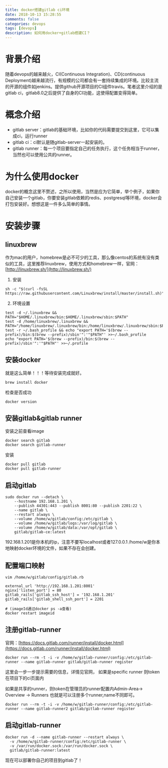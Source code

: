 ```yaml
---
title: docker搭建gitlab ci环境
date: 2018-10-13 15:28:55
comments: false
categories: devops
tags: [devops]
description: 如何用docker+gitlab搭建CI？
---
```


# 背景介绍
随着devops的越来越火，CI(Continuous Integration)、CD(continuous Deployment)越来越流行，有规模的公司都会有一套持续集成的环境。比较主流的开源的组件如jenkins。提供github开源项目的CI组件travis。笔者这里介绍的是gitlab ci，gitlab8.0之后提供了自身的CI功能，这使得配置变得简单。

# 概念介绍
- gitlab server：gitlab的基础环境，比如你的代码需要提交到这里，它可以集成ci，运行runner
- gitlab ci：ci默认是随gitlab-server一起安装的。
- gitlab runner：每一个项目要指定自己的任务执行，这个任务相当于runner，当然也可以使用公共的runner。

# 为什么使用docker
docker的概念这里不赘述，之所以使用，当然是应为它简单，举个例子，如果你自己安装一个gitlab，你要安装gitlab依赖的redis、postgresql等环境，docker会打包安装好。想想这是一件多么简单的事情。

# 安装步骤
## linuxbrew
作为mac的用户，homebrew是必不可少的工具，那么像centos的系统有没有类似的工具，这里推荐linuxbrew，使用方式和homebrew一样，官网：[http://linuxbrew.sh/](http://linuxbrew.sh/)  

1. 安装

```
sh -c "$(curl -fsSL https://raw.githubusercontent.com/Linuxbrew/install/master/install.sh)"
```

2. 环境设置

```
test -d ~/.linuxbrew && PATH="$HOME/.linuxbrew/bin:$HOME/.linuxbrew/sbin:$PATH"
test -d /home/linuxbrew/.linuxbrew && PATH="/home/linuxbrew/.linuxbrew/bin:/home/linuxbrew/.linuxbrew/sbin:$PATH"
test -r ~/.bash_profile && echo "export PATH='$(brew --prefix)/bin:$(brew --prefix)/sbin'":'"$PATH"' >>~/.bash_profile
echo "export PATH='$(brew --prefix)/bin:$(brew --prefix)/sbin'":'"$PATH"' >>~/.profile
```

## 安装docker

就是这么简单！！！等待安装完成就好。 

```
brew install docker
```

检查是否成功

```
docker version
```
## 安装gitlab&gitlab runner
安装之前查看image

```
docker search gitlab
docker search gitlab-runner
```
安装

```
docker pull gitlab
docker pull gitlab-runner
```
## 启动gitlab

```
sudo docker run --detach \
    --hostname 192.168.1.201 \
    --publish 44301:443 --publish 8001:80 --publish 2201:22 \
    --name gitlab \
    --restart always \
    --volume /home/w/gitlab/config:/etc/gitlab \
    --volume /home/w/gitlab/logs:/var/log/gitlab \
    --volume /home/w/gitlab/data:/var/opt/gitlab \
    gitlab/gitlab-ce:latest
```
192.168.1.201是你本机的ip，注意不要写localhost或者127.0.0.1
/home/w是你本地映射docker环境的文件，如果不存在会创建。

## 配置端口映射

```
vim /home/w/gitlab/config/gitlab.rb
```

```
external_url 'http://192.168.1.201:8001'
nginx['listen_port'] = 80
gitlab_rails['gitlab_ssh_host'] = '192.168.1.201'
gitlab_rails['gitlab_shell_ssh_port'] = 2201
```

```
# (imageId通过docker ps -a查看)
docker restart imageid
```

## 注册gitlab-runner
官网：[https://docs.gitlab.com/runner/install/docker.html](https://docs.gitlab.com/runner/install/docker.html)

```
docker run --rm -t -i -v /home/w/gitlab-runner/config:/etc/gitlab-runner --name gitlab-runner gitlab/gitlab-runner register
```
这里会一步一步提示需要的信息，详情见官网，
如果是specific runner 则token在项目下的ci页面内

如果是共享的runner，则token在管理员的runner配置内Admin-Area-> Overview -> Runners
也就是可以注册多个runner,name不同即可。

```
docker run --rm -t -i -v /home/w/gitlab-runner/config:/etc/gitlab-runner --name gitlab-runner2 gitlab/gitlab-runner register
```

## 启动gitlab-runner

```
docker run -d --name gitlab-runner --restart always \
  -v /home/w/gitlab-runner/config:/etc/gitlab-runner \
  -v /var/run/docker.sock:/var/run/docker.sock \
  gitlab/gitlab-runner:latest
```
现在可以部署你自己的项目到gitlab了！
